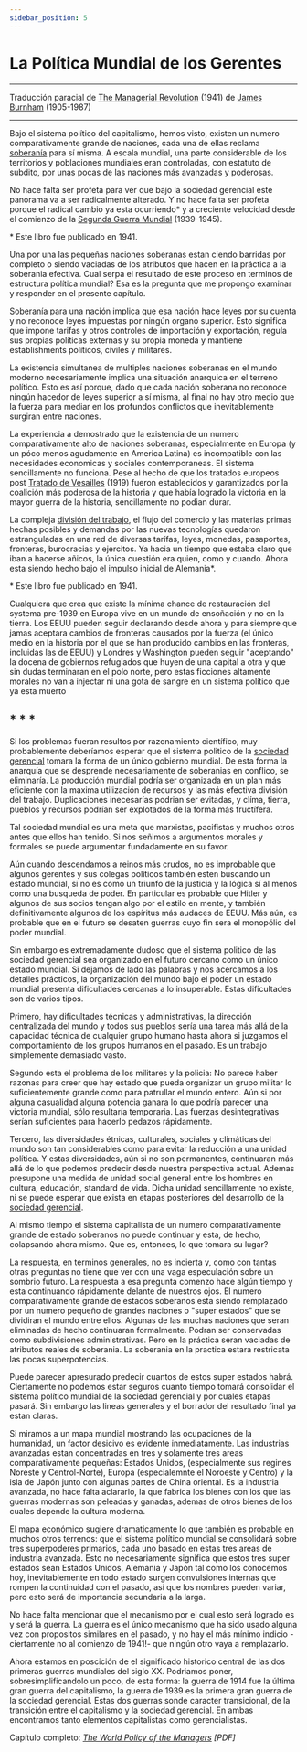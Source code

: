 ```yaml
---
sidebar_position: 5
---
```


# La Política Mundial de los Gerentes

 <hr style={{  marginTop: '1em' }} />

<p class="md_footnote_size">
Traducción paracial de <a href="https://archive.org/details/in.ernet.dli.2015.17923/page/n3/mode/2up" target="_blank" rel="noopener noreferrer">The Managerial Revolution</a> (1941) de <a href="https://es.wikipedia.org/wiki/James_Burnham" target="_blank" rel="noopener noreferrer">James Burnham</a> (1905-1987) <br />
</p>

 <hr style={{  marginBottom: '2em' }} />

 

Bajo el sistema político del capitalismo, hemos visto, existen un numero comparativamente grande de naciones, cada una de ellas reclama [soberanía](https://es.wikipedia.org/wiki/Soberan%C3%ADa) para sí misma. A escala mundial, una parte considerable de los territorios y poblaciones mundiales eran controladas, con estatuto de subdito, por unas pocas de las naciones más avanzadas y poderosas.

No hace falta ser profeta para ver que bajo la sociedad gerencial este panorama va a ser radicalmente alterado. Y no hace falta ser profeta porque el radical cambio ya esta ocurriendo* y a creciente velocidad desde el comienzo de la [Segunda Guerra Mundial](https://es.wikipedia.org/wiki/Segunda_Guerra_Mundial) (1939-1945).


<p class="md_footnote_size">* Este libro fue publicado en 1941.</p>

Una por una las pequeñas naciones soberanas estan ciendo barridas por completo o siendo vaciadas de los atributos que hacen en la práctica a la soberania efectiva. Cual serpa el resultado de este proceso en terminos de estructura política mundial? Esa es la pregunta que me propongo examinar y responder en el presente capítulo.

[Soberanía](https://es.wikipedia.org/wiki/Soberan%C3%ADa) para una nación implica que esa nación hace leyes por su cuenta y no reconoce leyes impuestas por ningún organo superior. Esto significa que impone tarifas y otros controles de importación y exportación, regula sus propias políticas externas y su propia moneda y mantiene establishments políticos, civiles y militares.


La existencia simultanea de multiples naciones soberanas en el mundo moderno necesariamente implica una situación anarquica en el terreno político. Esto es así porque, dado que cada nación soberana no reconoce ningún hacedor de leyes superior a sí misma, al final no hay otro medio que la fuerza para mediar en los profundos conflictos que inevitablemente surgiran entre naciones.


La experiencia a demostrado que la existencia de un numero comparativamente alto de naciones soberanas, especialmente en Europa (y un póco menos agudamente en America Latina) es incompatible con las necesidades economicas y sociales contemporaneas. El sistema sencillamente no funciona. Pese al hecho de que los tratados europeos post [Tratado de Vesailles](https://es.wikipedia.org/wiki/Tratado_de_Versalles_(1919)) (1919) fueron establecidos y garantizados por la coalición más poderosa de la historia y que había logrado la victoria en la mayor guerra de la historia, sencillamente no podian durar. 


La compleja [división del trabajo](https://es.wikipedia.org/wiki/Divisi%C3%B3n_del_trabajo), el flujo del comercio y las materias primas hechas posibles y demandas por las nuevas tecnologías quedaron estranguladas en una red de diversas tarífas, leyes, monedas, pasaportes, fronteras, burocracias y ejercitos. Ya hacia un tiempo que estaba claro que iban a hacerse añicos, la única cuestión era quien, como y cuando. Ahora esta siendo hecho bajo el impulso inicial de Alemania*.


<p class="md_footnote_size">* Este libro fue publicado en 1941.</p>


Cualquiera que crea que existe la mínima chance de restauración del systema pre-1939 en Europa vive en un mundo de ensoñación y no en la tierra. Los EEUU pueden seguir declarando desde ahora y para siempre que jamas aceptara cambios de fronteras causados por la fuerza (el único medio en la historia por el que se han producido cambios en las fronteras, incluidas las de EEUU) y Londres y Washington pueden seguir "aceptando" la docena de gobiernos refugiados que huyen de una capital a otra y que sin dudas terminaran en el polo norte, pero estas ficciones altamente morales no van a injectar ni una gota de sangre en un sistema político que ya esta muerto

## * * *

Si los problemas fueran resultos por razonamiento científico, muy probablemente deberíamos esperar que el sistema politico de la <a href="https://en.wikipedia.org/wiki/James_Burnham#The_Managerial_Revolution" target="_blank" >sociedad gerencial</a> tomara la forma de un único gobierno mundial. De esta forma la anarquía que se desprende necesariamente de soberanias en conflico, se eliminaría. La producción mundial podría ser organizada en un plan más eficiente con la maxima utilización de recursos y las más efectiva división del trabajo. Duplicaciones inecesarías podrian ser evitadas, y clíma, tierra, pueblos y recursos podrían ser explotados de la forma más fructífera.


Tal sociedad mundial es una meta que marxistas, pacifistas y muchos otros antes que ellos han tenido. Si nos señimos a argumentos morales y formales se puede argumentar fundadamente en su favor.


Aún cuando descendamos a reinos más crudos, no es improbable que algunos gerentes y sus colegas políticos también esten buscando un estado mundial, si no es como un triunfo de la justicia y la lógica sí al menos como una busqueda de poder. En particular es probable que Hitler y algunos de sus socios tengan algo por el estilo en mente, y también definitivamente algunos de los espíritus más audaces de EEUU. Más aún, es probable que en el futuro se desaten guerras cuyo fin sera el monopólio del poder mundial.


Sin embargo es extremadamente dudoso que el sistema politico de las sociedad gerencial sea organizado en el futuro cercano como un único estado mundial. Si dejamos de lado las palabras y nos acercamos a los detalles prácticos, la organización del mundo bajo el poder un estado mundial presenta dificultades cercanas a lo insuperable. Estas dificultades son de varios tipos.


Primero, hay dificultades técnicas y administrativas, la dirección centralizada del mundo y todos sus pueblos sería una tarea más allá de la capacidad técnica de cualquier grupo humano hasta ahora si juzgamos el comportamiento de los grupos humanos en el pasado. Es un trabajo simplemente demasiado vasto. 


Segundo esta el problema de los militares y la policia: No parece haber razonas para creer que hay estado que pueda organizar un grupo militar lo suficientemente grande como para patrullar el mundo entero. Aún si por alguna casualidad alguna potencia ganara lo que podría parecer una victoria mundial, sólo resultaría temporaria. Las fuerzas desintegrativas serían suficientes para hacerlo pedazos rápidamente. 


Tercero, las diversidades étnicas, culturales, sociales y climáticas del mundo son tan considerables como para evitar la reducción a una unidad política. Y estas diversidades, aún si no son permanentes, continuaran más allá de lo que podemos predecir desde nuestra perspectiva actual. Ademas presupone una medida de unidad social general entre los hombres en cultura, educación, standard de vida. Dicha unidad sencillamente no existe, ni se puede esperar que exista en etapas posteriores del desarrollo de la <a href="https://en.wikipedia.org/wiki/James_Burnham#The_Managerial_Revolution" target="_blank" >sociedad gerencial</a>.


Al mismo tiempo el sistema capitalista de un numero comparativamente grande de estado soberanos no puede continuar y esta, de hecho, colapsando ahora mismo. Que es, entonces, lo que tomara su lugar?


La respuesta, en terminos generales, no es incierta y, como con tantas otras preguntas no tiene que ver con una vaga especulación sobre un sombrio futuro. La respuesta a esa pregunta comenzo hace algún tiempo y esta continuando rápidamente delante de nuestros ojos. El numero comparativamente grande de estados soberanos esta siendo remplazado por un numero pequeño de grandes naciones o "super estados" que se dividiran el mundo entre ellos. Algunas de las muchas naciones que seran eliminadas de hecho continuaran formalmente. Podran ser conservadas como subdivisiones administrativas. Pero en la práctica seran vaciadas de atributos reales de soberania. La soberania en la practica estara restricata las pocas superpotencias.


Puede parecer apresurado predecir cuantos de estos super estados habrá. Ciertamente no podemos estar seguros cuanto tiempo tomará consolidar el sistema político mundial de la sociedad gerencial y por cuales etapas pasará. Sin embargo las lineas generales y el borrador del resultado final ya estan claras.


Si miramos a un mapa mundial mostrando las ocupaciones de la humanidad, un factor desicivo es evidente inmediatamente. Las industrias avanzadas estan concentradas en tres y solamente tres areas comparativamente pequeñas: Estados Unidos, (especialmente sus regines Noreste y Centrol-Norte), Europa (especialemnte el Noroeste y Centro) y la isla de Japón junto con algunas partes de China oriental. Es la industria avanzada, no hace falta aclararlo, la que fabrica los bienes con los que las guerras modernas son peleadas y ganadas, ademas de otros bienes de los cuales depende la cultura moderna. 


El mapa económico sugiere dramaticamente lo que también es probable en muchos otros terrenos: que el sistema político mundial se consolidará sobre tres superpoderes primarios, cada uno basado en estas tres areas de industria avanzada. Esto no necesariamente significa que estos tres super estados sean Estados Unidos, Alemania y Japón tal como los conocemos hoy, inevitablemente en todo estado surgen convulsiones internas que rompen la continuidad con el pasado, así que los nombres pueden variar, pero esto será de importancia secundaria a la larga.


No hace falta mencionar que el mecanismo por el cual esto será logrado es y será la guerra. La guerra es el único mecanismo que ha sido usado alguna vez con propositos similares en el pasado, y no hay el más mínimo indicio -ciertamente no al comienzo de 1941!- que ningún otro vaya a remplazarlo.



<p class="fadeout">
Ahora estamos en poscición de el significado historico central de las dos primeras guerras mundiales del siglo XX. Podriamos poner, sobresimplificandolo un poco, de esta forma: la guerra de 1914 fue la última gran guerra del capitalismo, la guerra de 1939 es la primera gran guerra de la sociedad gerencial. Estas dos guerras sonde caracter transicional, de la transición entre el capitalismo y la sociedad gerencial. En ambas encontramos tanto elementos capitalistas como gerencialistas.
</p>

Capítulo completo: *<a href="https://ia801603.us.archive.org/11/items/in.ernet.dli.2015.17923/2015.17923.The-Managerial-Revolution.pdf#page=169" target="_blank" rel="noopener noreferrer">The World Policy of the Managers</a> <span class="pdf">[PDF]</span>*


